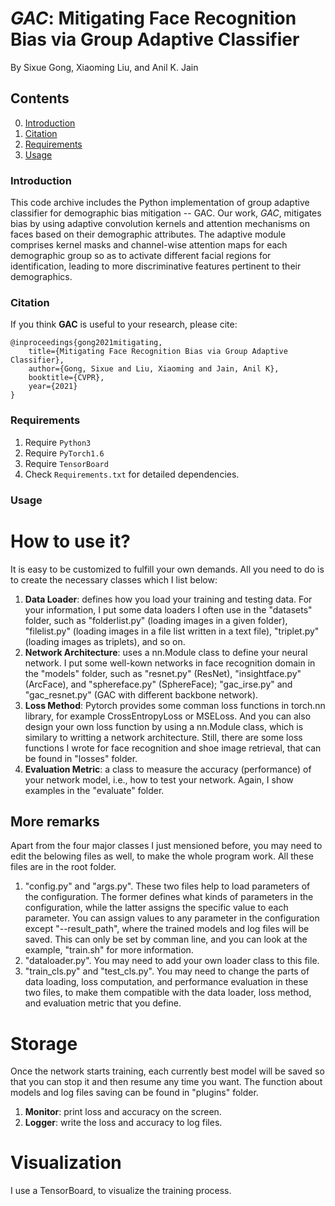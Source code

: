 # *GAC*: Mitigating Face Recognition Bias via Group Adaptive Classifier

By Sixue Gong, Xiaoming Liu, and Anil K. Jain

## Contents
0. [Introduction](#introduction)
0. [Citation](#citation)
0. [Requirements](#requirements)
0. [Usage](#usage)

### Introduction

This code archive includes the Python implementation of group adaptive classifier for demographic bias mitigation -- GAC. Our work, *GAC*, mitigates bias by using adaptive convolution kernels and attention mechanisms on faces based on their demographic attributes. The adaptive module comprises kernel masks and channel-wise attention maps for each demographic group so as to activate different facial regions for identification, leading to more discriminative features pertinent to their demographics.

### Citation

If you think **GAC** is useful to your research, please cite:

    @inproceedings{gong2021mitigating,
        title={Mitigating Face Recognition Bias via Group Adaptive Classifier},
        author={Gong, Sixue and Liu, Xiaoming and Jain, Anil K},
        booktitle={CVPR},
        year={2021}
    }

### Requirements

1. Require `Python3`
2. Require `PyTorch1.6`
3. Require `TensorBoard`
4. Check `Requirements.txt` for detailed dependencies.

### Usage

# How to use it?
It is easy to be customized to fulfill your own demands. All you need to do is to create the necessary classes which I list below:
 1. **Data Loader**: defines how you load your training and testing data.
 For your information, I put some data loaders I often use in the "datasets" folder, such as "folderlist.py" (loading images in a given folder), "filelist.py" (loading images in a file list written in a text file), "triplet.py" (loading images as triplets), and so on.
 2. **Network Architecture**: uses a nn.Module class to define your neural network.
 I put some well-kown networks in face recognition domain in the "models" folder, such as "resnet.py" (ResNet), "insightface.py" (ArcFace), and "sphereface.py" (SphereFace); "gac_irse.py" and "gac_resnet.py" (GAC with different backbone network).
 3. **Loss Method**: Pytorch provides some comman loss functions in torch.nn library, for example CrossEntropyLoss or MSELoss. And you can also design your own loss function by using a nn.Module class, which is similary to writting a network architecture.
 Still, there are some loss functions I wrote for face recognition and shoe image retrieval, that can be found in "losses" folder.
 4. **Evaluation Metric**: a class to measure the accuracy (performance) of your network model, i.e., how to test your network.
 Again, I show examples in the "evaluate" folder.

## More remarks
Apart from the four major classes I just mensioned before, you may need to edit the belowing files as well, to make the whole program work. All these files are in the root folder.
1. "config.py" and "args.py". These two files help to load parameters of the configuration. The former defines what kinds of parameters in the configuration, while the latter assigns the specific value to each parameter. You can assign values to any parameter in the configuration except "--result_path", where the trained models and log files will be saved. This can only be set by comman line, and you can look at the example, "train.sh" for more information.
2. "dataloader.py". You may need to add your own loader class to this file.
3. "train_cls.py" and "test_cls.py". You may need to change the parts of data loading, loss computation, and performance evaluation in these two files, to make them compatible with the data loader, loss method, and evaluation metric that you define.

# Storage
Once the network starts training, each currently best model will be saved so that you can stop it and then resume any time you want. The function about models and log files saving can be found in "plugins" folder.
1. **Monitor**: print loss and accuracy on the screen.
2. **Logger**:  write the loss and accuracy to log files.

# Visualization
I use a TensorBoard, to visualize the training process.
